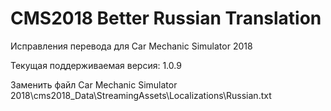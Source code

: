 # CMS2018 Better Russian Translation

Исправления перевода для Car Mechanic Simulator 2018

Текущая поддерживаемая версия: 1.0.9

Заменить файл Car Mechanic Simulator 2018\cms2018_Data\StreamingAssets\Localizations\Russian.txt
